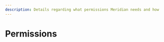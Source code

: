 ```yaml
---
description: Details regarding what permissions Meridian needs and how are they used.
---
```


# Permissions

